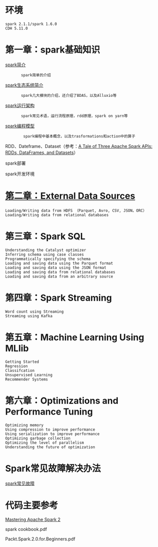 # 环境
    
    spark 2.1.1/spark 1.6.0
    CDH 5.11.0

# 第一章：spark基础知识

   [spark简介](https://github.com/jimmy-src/spark-learning/blob/master/%E7%AC%AC%E4%B8%80%E7%AB%A0%EF%BC%9Aspark%E5%9F%BA%E7%A1%80%E7%9F%A5%E8%AF%86/spark%E7%AE%80%E4%BB%8B.md)
        
           spark简单的介绍
        
   [spark生态系统简介](https://github.com/jimmy-src/spark-learning/blob/master/%E7%AC%AC%E4%B8%80%E7%AB%A0%EF%BC%9Aspark%E5%9F%BA%E7%A1%80%E7%9F%A5%E8%AF%86/spark%E7%94%9F%E6%80%81%E7%B3%BB%E7%BB%9F%E7%AE%80%E4%BB%8B.md)
   
           spark几大模块的介绍，还介绍了BDAS，以及Alluxio等
   
   [spark运行架构](https://github.com/jimmy-src/spark-learning/blob/master/%E7%AC%AC%E4%B8%80%E7%AB%A0%EF%BC%9Aspark%E5%9F%BA%E7%A1%80%E7%9F%A5%E8%AF%86/spark%E8%BF%90%E8%A1%8C%E6%9E%B6%E6%9E%84.md)
   
           spark常见术语，运行流程原理，rdd原理，spark on yarn等
   
   [spark编程模型](https://github.com/jimmy-src/spark-learning/blob/master/%E7%AC%AC%E4%B8%80%E7%AB%A0%EF%BC%9Aspark%E5%9F%BA%E7%A1%80%E7%9F%A5%E8%AF%86/spark%E7%BC%96%E7%A8%8B%E6%A8%A1%E5%9E%8B.md)
   
            spark编程中基本概念，以及trasformations和action中的算子
   
   RDD、Dateframe、Dataset（参考：[A Tale of Three Apache Spark APIs: RDDs, DataFrames, and Datasets](https://databricks.com/blog/2016/07/14/a-tale-of-three-apache-spark-apis-rdds-dataframes-and-datasets.html)）
   
   spark部署
   
   spark开发环境

# [第二章：External Data Sources](https://github.com/jimmy-src/spark-learning/tree/master/%E7%AC%AC%E4%BA%8C%E7%AB%A0%EF%BC%9AExternal%20Data%20Sources)

    Loading/Writing data from HDFS （Parquet, Avro, CSV, JSON，ORC）
    Loading/Writing data from relational databases 
    
# 第三章：Spark SQL

    Understanding the Catalyst optimizer 
    Inferring schema using case classes 
    Programmatically specifying the schema 
    Loading and saving data using the Parquet format 
    Loading and saving data using the JSON format 
    Loading and saving data from relational databases 
    Loading and saving data from an arbitrary source 
    
# 第四章：Spark Streaming

    Word count using Streaming 
    Streaming using Kafka
    
    
# 第五章：Machine Learning Using MLlib

    Getting Started
    Regression
    Classifcation
    Unsupervised Learning
    Recommender Systems
        
# 第六章：Optimizations and Performance Tuning

    Optimizing memory 
    Using compression to improve performance 
    Using serialization to improve performance 
    Optimizing garbage collection 
    Optimizing the level of parallelism 
    Understanding the future of optimization
    

# Spark常见故障解决办法

[spark常见故障](https://github.com/jimmy-src/troubleshooting-and-optimization/blob/master/Spark%E5%B8%B8%E8%A7%81%E6%95%85%E9%9A%9C%E5%A4%84%E7%90%86/spark%E5%B8%B8%E8%A7%81%E6%95%85%E9%9A%9C.md)

# 代码主要参考

[Mastering Apache Spark 2](https://www.gitbook.com/book/jaceklaskowski/mastering-apache-spark/details)

spark cookbook.pdf

Packt.Spark.2.0.for.Beginners.pdf
    
